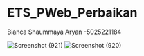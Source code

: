 # ETS_PWeb_Perbaikan
Bianca Shaummaya Aryan -5025221184

![Screenshot (921)](https://github.com/ayakbianca/ETS_PWeb_Perbaikan/assets/143981808/dffb99b8-d000-4af5-b9cc-09efb5c9a931)
![Screenshot (920)](https://github.com/ayakbianca/ETS_PWeb_Perbaikan/assets/143981808/464e275c-1a5b-4caa-b495-5865948e7428)
